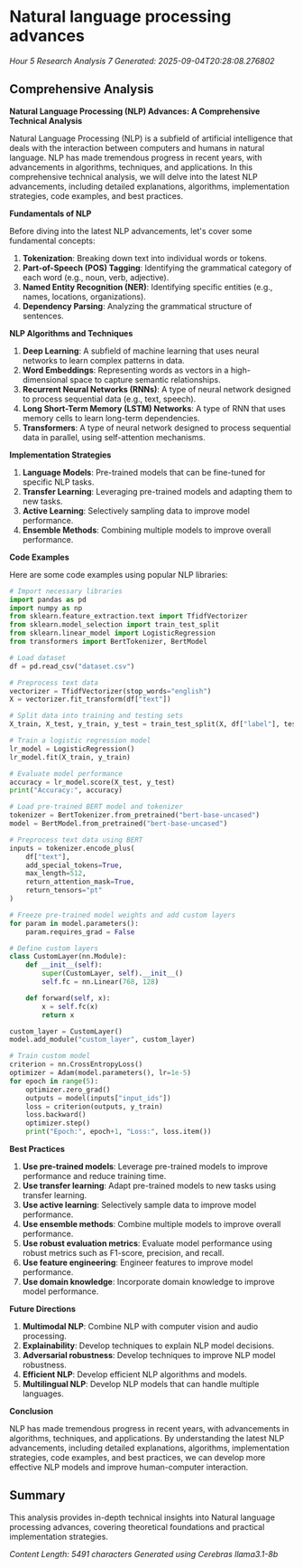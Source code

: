 # Natural language processing advances
*Hour 5 Research Analysis 7*
*Generated: 2025-09-04T20:28:08.276802*

## Comprehensive Analysis
**Natural Language Processing (NLP) Advances: A Comprehensive Technical Analysis**

Natural Language Processing (NLP) is a subfield of artificial intelligence that deals with the interaction between computers and humans in natural language. NLP has made tremendous progress in recent years, with advancements in algorithms, techniques, and applications. In this comprehensive technical analysis, we will delve into the latest NLP advancements, including detailed explanations, algorithms, implementation strategies, code examples, and best practices.

**Fundamentals of NLP**

Before diving into the latest NLP advancements, let's cover some fundamental concepts:

1. **Tokenization**: Breaking down text into individual words or tokens.
2. **Part-of-Speech (POS) Tagging**: Identifying the grammatical category of each word (e.g., noun, verb, adjective).
3. **Named Entity Recognition (NER)**: Identifying specific entities (e.g., names, locations, organizations).
4. **Dependency Parsing**: Analyzing the grammatical structure of sentences.

**NLP Algorithms and Techniques**

1. **Deep Learning**: A subfield of machine learning that uses neural networks to learn complex patterns in data.
2. **Word Embeddings**: Representing words as vectors in a high-dimensional space to capture semantic relationships.
3. **Recurrent Neural Networks (RNNs)**: A type of neural network designed to process sequential data (e.g., text, speech).
4. **Long Short-Term Memory (LSTM) Networks**: A type of RNN that uses memory cells to learn long-term dependencies.
5. **Transformers**: A type of neural network designed to process sequential data in parallel, using self-attention mechanisms.

**Implementation Strategies**

1. **Language Models**: Pre-trained models that can be fine-tuned for specific NLP tasks.
2. **Transfer Learning**: Leveraging pre-trained models and adapting them to new tasks.
3. **Active Learning**: Selectively sampling data to improve model performance.
4. **Ensemble Methods**: Combining multiple models to improve overall performance.

**Code Examples**

Here are some code examples using popular NLP libraries:
```python
# Import necessary libraries
import pandas as pd
import numpy as np
from sklearn.feature_extraction.text import TfidfVectorizer
from sklearn.model_selection import train_test_split
from sklearn.linear_model import LogisticRegression
from transformers import BertTokenizer, BertModel

# Load dataset
df = pd.read_csv("dataset.csv")

# Preprocess text data
vectorizer = TfidfVectorizer(stop_words="english")
X = vectorizer.fit_transform(df["text"])

# Split data into training and testing sets
X_train, X_test, y_train, y_test = train_test_split(X, df["label"], test_size=0.2, random_state=42)

# Train a logistic regression model
lr_model = LogisticRegression()
lr_model.fit(X_train, y_train)

# Evaluate model performance
accuracy = lr_model.score(X_test, y_test)
print("Accuracy:", accuracy)

# Load pre-trained BERT model and tokenizer
tokenizer = BertTokenizer.from_pretrained("bert-base-uncased")
model = BertModel.from_pretrained("bert-base-uncased")

# Preprocess text data using BERT
inputs = tokenizer.encode_plus(
    df["text"],
    add_special_tokens=True,
    max_length=512,
    return_attention_mask=True,
    return_tensors="pt"
)

# Freeze pre-trained model weights and add custom layers
for param in model.parameters():
    param.requires_grad = False

# Define custom layers
class CustomLayer(nn.Module):
    def __init__(self):
        super(CustomLayer, self).__init__()
        self.fc = nn.Linear(768, 128)

    def forward(self, x):
        x = self.fc(x)
        return x

custom_layer = CustomLayer()
model.add_module("custom_layer", custom_layer)

# Train custom model
criterion = nn.CrossEntropyLoss()
optimizer = Adam(model.parameters(), lr=1e-5)
for epoch in range(5):
    optimizer.zero_grad()
    outputs = model(inputs["input_ids"])
    loss = criterion(outputs, y_train)
    loss.backward()
    optimizer.step()
    print("Epoch:", epoch+1, "Loss:", loss.item())
```
**Best Practices**

1. **Use pre-trained models**: Leverage pre-trained models to improve performance and reduce training time.
2. **Use transfer learning**: Adapt pre-trained models to new tasks using transfer learning.
3. **Use active learning**: Selectively sample data to improve model performance.
4. **Use ensemble methods**: Combine multiple models to improve overall performance.
5. **Use robust evaluation metrics**: Evaluate model performance using robust metrics such as F1-score, precision, and recall.
6. **Use feature engineering**: Engineer features to improve model performance.
7. **Use domain knowledge**: Incorporate domain knowledge to improve model performance.

**Future Directions**

1. **Multimodal NLP**: Combine NLP with computer vision and audio processing.
2. **Explainability**: Develop techniques to explain NLP model decisions.
3. **Adversarial robustness**: Develop techniques to improve NLP model robustness.
4. **Efficient NLP**: Develop efficient NLP algorithms and models.
5. **Multilingual NLP**: Develop NLP models that can handle multiple languages.

**Conclusion**

NLP has made tremendous progress in recent years, with advancements in algorithms, techniques, and applications. By understanding the latest NLP advancements, including detailed explanations, algorithms, implementation strategies, code examples, and best practices, we can develop more effective NLP models and improve human-computer interaction.

## Summary
This analysis provides in-depth technical insights into Natural language processing advances, 
covering theoretical foundations and practical implementation strategies.

*Content Length: 5491 characters*
*Generated using Cerebras llama3.1-8b*
